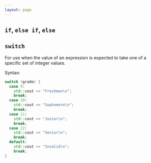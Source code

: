 ```yaml
---
layout: page
---
```

## `if`, `else if`, `else`



## `switch`

For use when the value of an expression is expected to take one of a specific set of integer values.

Syntax:

```c++
switch (grade) {
  case 9:
    std::cout << "Freshman\n";
    break;
  case 10:
    std::cout << "Sophomore\n";
    break;
  case 11:
    std::cout << "Junior\n";
    break;
  case 12:
    std::cout << "Senior\n";
    break;
  default:
    std::cout << "Invalid\n";
    break;
}
```

